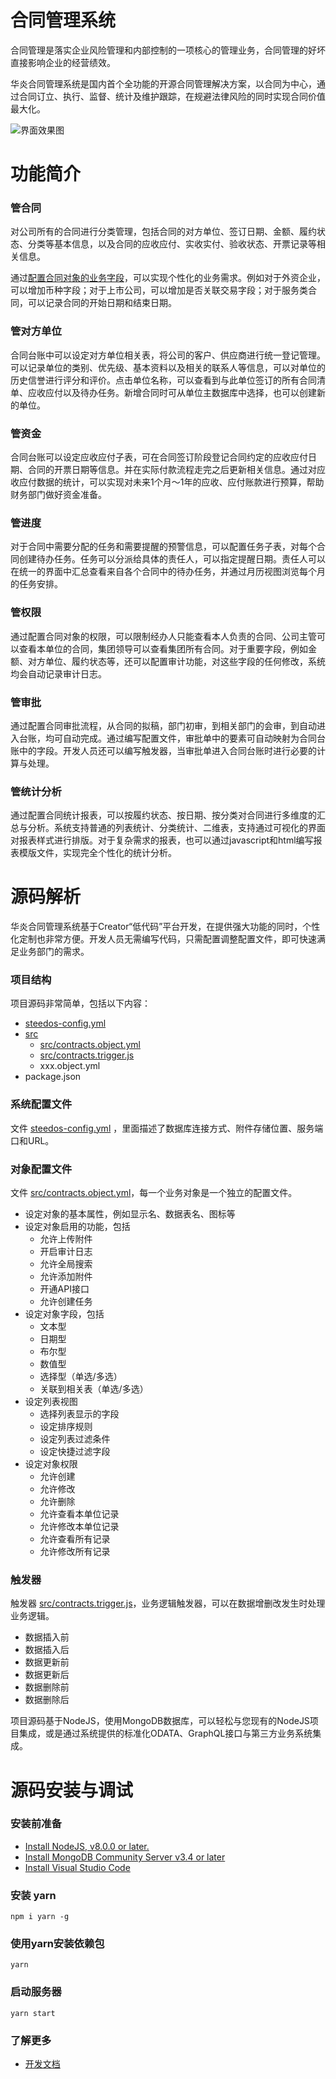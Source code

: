 # 合同管理系统

合同管理是落实企业风险管理和内部控制的一项核心的管理业务，合同管理的好坏直接影响企业的经营绩效。

华炎合同管理系统是国内首个全功能的开源合同管理解决方案，以合同为中心，通过合同订立、执行、监督、统计及维护跟踪，在规避法律风险的同时实现合同价值最大化。

![界面效果图](https://steedos.github.com/docs/assets/mac_ipad_iphone_home.png)

# 功能简介

### 管合同

对公司所有的合同进行分类管理，包括合同的对方单位、签订日期、金额、履约状态、分类等基本信息，以及合同的应收应付、实收实付、验收状态、开票记录等相关信息。

通过[配置合同对象的业务字段](src/)，可以实现个性化的业务需求。例如对于外资企业，可以增加币种字段；对于上市公司，可以增加是否关联交易字段；对于服务类合同，可以记录合同的开始日期和结束日期。

### 管对方单位

合同台账中可以设定对方单位相关表，将公司的客户、供应商进行统一登记管理。可以记录单位的类别、优先级、基本资料以及相关的联系人等信息，可以对单位的历史信誉进行评分和评价。点击单位名称，可以查看到与此单位签订的所有合同清单、应收应付以及待办任务。新增合同时可从单位主数据库中选择，也可以创建新的单位。

### 管资金

合同台账可以设定应收应付子表，可在合同签订阶段登记合同约定的应收应付日期、合同的开票日期等信息。并在实际付款流程走完之后更新相关信息。通过对应收应付数据的统计，可以实现对未来1个月～1年的应收、应付账款进行预算，帮助财务部门做好资金准备。

### 管进度

对于合同中需要分配的任务和需要提醒的预警信息，可以配置任务子表，对每个合同创建待办任务。任务可以分派给具体的责任人，可以指定提醒日期。责任人可以在统一的界面中汇总查看来自各个合同中的待办任务，并通过月历视图浏览每个月的任务安排。

### 管权限

通过配置合同对象的权限，可以限制经办人只能查看本人负责的合同、公司主管可以查看本单位的合同，集团领导可以查看集团所有合同。对于重要字段，例如金额、对方单位、履约状态等，还可以配置审计功能，对这些字段的任何修改，系统均会自动记录审计日志。

### 管审批

通过配置合同审批流程，从合同的拟稿，部门初审，到相关部门的会审，到自动进入台账，均可自动完成。通过编写配置文件，审批单中的要素可自动映射为合同台账中的字段。开发人员还可以编写触发器，当审批单进入合同台账时进行必要的计算与处理。

### 管统计分析

通过配置合同统计报表，可以按履约状态、按日期、按分类对合同进行多维度的汇总与分析。系统支持普通的列表统计、分类统计、二维表，支持通过可视化的界面对报表样式进行排版。对于复杂需求的报表，也可以通过javascript和html编写报表模版文件，实现完全个性化的统计分析。

# 源码解析

华炎合同管理系统基于Creator“低代码”平台开发，在提供强大功能的同时，个性化定制也非常方便。开发人员无需编写代码，只需配置调整配置文件，即可快速满足业务部门的需求。

### 项目结构

项目源码非常简单，包括以下内容：
- [steedos-config.yml](steedos-config.yml)
- [src](src)
  - [src/contracts.object.yml](src/contracts.object.yml)
  - [src/contracts.trigger.js](src/contracts.trigger.js)
  - xxx.object.yml
- package.json

### 系统配置文件 
文件 [steedos-config.yml](steedos-config.yml) ，里面描述了数据库连接方式、附件存储位置、服务端口和URL。

### 对象配置文件 
文件 [src/contracts.object.yml](src/contracts.object.yml)，每一个业务对象是一个独立的配置文件。
- 设定对象的基本属性，例如显示名、数据表名、图标等
- 设定对象启用的功能，包括
  - 允许上传附件
  - 开启审计日志
  - 允许全局搜索
  - 允许添加附件
  - 开通API接口
  - 允许创建任务
- 设定对象字段，包括
  - 文本型
  - 日期型
  - 布尔型
  - 数值型
  - 选择型（单选/多选）
  - 关联到相关表（单选/多选）
- 设定列表视图
  - 选择列表显示的字段
  - 设定排序规则
  - 设定列表过滤条件
  - 设定快捷过滤字段
- 设定对象权限
  - 允许创建
  - 允许修改
  - 允许删除
  - 允许查看本单位记录
  - 允许修改本单位记录
  - 允许查看所有记录
  - 允许修改所有记录
 
### 触发器
触发器 [src/contracts.trigger.js](src/contracts.trigger.js)，业务逻辑触发器，可以在数据增删改发生时处理业务逻辑。
- 数据插入前
- 数据插入后
- 数据更新前
- 数据更新后
- 数据删除前
- 数据删除后

项目源码基于NodeJS，使用MongoDB数据库，可以轻松与您现有的NodeJS项目集成，或是通过系统提供的标准化ODATA、GraphQL接口与第三方业务系统集成。

# 源码安装与调试

### 安装前准备
- [Install NodeJS, v8.0.0 or later.](https://nodejs.org/en/)
- [Install MongoDB Community Server v3.4 or later](https://www.mongodb.com/download-center/community)
- [Install Visual Studio Code](https://code.visualstudio.com/)

### 安装 yarn
```
npm i yarn -g
```

### 使用yarn安装依赖包
```
yarn
```

### 启动服务器
```
yarn start
```

### 了解更多
- [开发文档](https://steedos.github.io)
